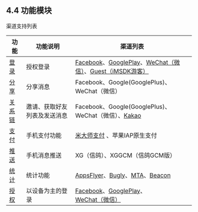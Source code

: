 ## 4.4 功能模块

渠道支持列表

| 功能 | 功能说明 | 渠道列表 |
| --- | --- | --- |
| [登录](login.md) | 授权登录 | [Facebook](../Channel/facebook.md)、[GooglePlay](../Channel/google.md)、[WeChat（微信）](../Channel/wechat.md)、[Guest（iMSDK游客）](../Channel/imsdk.md) |
| [分享](share.md) | 分享消息 | Facebook、Google\(GooglePlus\)、WeChat（微信） |
| [关系链](friend.md) | 邀请、获取好友列表及发送消息 | Facebook、Google\(GooglePlus\)、WeChat（微信）、[Kakao](../Channel/kakao.md) |
| [支付](pay.md) | 手机支付功能 | [米大师支付](../Channel/midas.md) 、苹果IAP原生支付 |
| [推送](push.md) | 手机消息推送 | XG（信鸽）、XGGCM（信鸽GCM版） |
| [统计](stat.md) | 统计功能 | [AppsFlyer](../Channel/appsflyer.md)、[Bugly](../Channel/bugly.md)、[MTA](../Channel/mta.md)、[Beacon](../Channel/beacon.md) |
| [授权](auth.md) | 以设备为主的登录 | [Facebook](../Channel/facebook.md)、[GooglePlay](../Channel/google.md)、[WeChat（微信）](../Channel/wechat.md) || [帮助](help.md) | 帮助中心 | [Efun](../Channel/efun.md)、[MTO](../Channel/mto.md)


